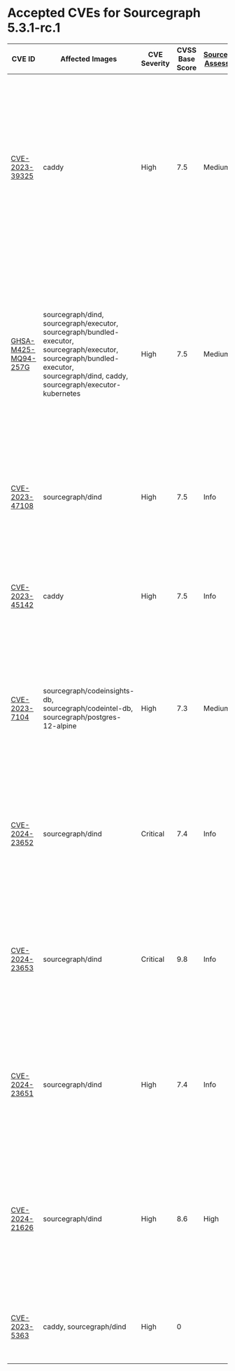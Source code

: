 # Accepted CVEs for Sourcegraph 5.3.1-rc.1
| CVE ID | Affected Images | CVE Severity | CVSS Base Score | [Sourcegraph Assessment](../../../engineering/dev/policies/vulnerability-management-policy.md#severity-levels) | CVSS Environmental Score | Details  |
|-|-|-|-|-|-|- |
| [CVE-2023-39325](https://nvd.nist.gov/vuln/detail/CVE-2023-39325)| caddy | High| 7.5| Medium| 4.7| The services that are vulnerable to this issue are typically not exposed on the internet. The likelihood of exploitation is low and this does not have a significant impact on the security of the instance. The issue is not present in Sourcegraph itself. |
| [GHSA-M425-MQ94-257G](https://github.com/grpc/grpc-go)| sourcegraph/dind, sourcegraph/executor, sourcegraph/bundled-executor, sourcegraph/executor, sourcegraph/bundled-executor, sourcegraph/dind, caddy, sourcegraph/executor-kubernetes| High| 7.5| Medium| 4.7| The services that are vulnerable to this issue are typically not exposed on the internet. The likelihood of exploitation is low and this does not have a significant impact on the security of the instance. The issue is not present in Sourcegraph itself. |
| [CVE-2023-47108](https://access.redhat.com/security/cve/CVE-2023-47108)| sourcegraph/dind| High| 7.5| Info| 0| This workload is not exposed and cannot be reached over the internet. This image is not part of standard deployments. |
| [CVE-2023-45142](https://access.redhat.com/security/cve/CVE-2023-45142)| caddy | High| 7.5| Info| 0| This workload is not exposed and cannot be reached over the internet. This image is not part of standard deployments. |
| [CVE-2023-7104](https://access.redhat.com/errata/RHSA-2024:0465)| sourcegraph/codeinsights-db, sourcegraph/codeintel-db, sourcegraph/postgres-12-alpine| High| 7.3| Medium| 4.1| This is not exploitable over the internet. It would require an actor to write very specific SQLITE queries which is not possible in the default configuration. |
| [CVE-2024-23652](https://access.redhat.com/security/cve/CVE-2024-23652)| sourcegraph/dind| Critical| 7.4| Info| 0| We are not vulnerable for this issue as it requires access to our underlying infrastructure for exploitation. An actor cannot use this to gain access to our instances. |
| [CVE-2024-23653](https://access.redhat.com/security/cve/CVE-2024-23653)| sourcegraph/dind| Critical| 9.8| Info| 0| We are not vulnerable for this issue as it requires access to our underlying infrastructure for exploitation. An actor cannot use this to gain access to our instances. |
| [CVE-2024-23651](https://access.redhat.com/security/cve/CVE-2024-23651)| sourcegraph/dind| High| 7.4| Info| 0| We are not vulnerable for this issue as it requires access to our underlying infrastructure for exploitation. An actor cannot use this to gain access to our instances. |
| [CVE-2024-21626](http://packetstormsecurity.com/files/176993/runc-1.1.11-File-Descriptor-Leak-Privilege-Escalation.html)| sourcegraph/dind| High| 8.6| High| 8.6| Dind is used for Kubernetes executors and is not part of the standard deployment. This issue is not fixed in the latest dind release, and we will upgrade once a patch is available. |
| [CVE-2023-5363](http://www.openwall.com/lists/oss-security/2023/10/24/1)| caddy, sourcegraph/dind| High| 0| | NVD had no metrics available at this time (or returned non-200 response for CVE).| We are not vuln for 'openssl: Incorrect cipher key and IV length processing' because. |
